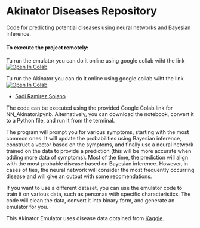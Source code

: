 # Akinator Diseases Repository
Code for predicting potential diseases using neural networks and Bayesian inference.

#### To execute the project remotely:
Tu run the emulator you can do it online using google collab wiht the link
[![Open In Colab](https://colab.research.google.com/assets/colab-badge.svg)](https://colab.research.google.com/drive/1ycnoyPB0a7RiVS1p2Ras9o4CMigV_KSW?usp=sharing)


Tu run the Akinator you can do it online using google collab wiht the link
[![Open In Colab](https://colab.research.google.com/assets/colab-badge.svg)](https://colab.research.google.com/drive/1BT3Zg_hp1K3Cfg407zbyh7G46566hzmg?usp=sharing)


- [Sadi Ramirez Solano](mailto:sadiramirez@estudiantes.fisica.unam.mx)


The code can be executed using the provided Google Colab link for NN_Akinator.ipynb. Alternatively, you can download the notebook, convert it to a Python file, and run it from the terminal.

The program will prompt you for various symptoms, starting with the most common ones. It will update the probabilities using Bayesian inference, construct a vector based on the symptoms, and finally use a neural network trained on the data to provide a prediction (this will be more accurate when adding more data of symptoms). Most of the time, the prediction will align with the most probable disease based on Bayesian inference. However, in cases of ties, the neural network will consider the most frequently occurring disease and will give an output with some recomendations.

If you want to use a different dataset, you can use the emulator code to train it on various data, such as personas with specific characteristics. The code will clean the data, convert it into binary form, and generate an emulator for you.

This Akinator Emulator uses disease data obtained from [Kaggle](https://www.kaggle.com/).
